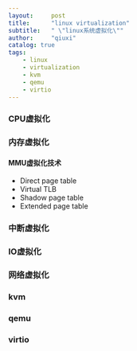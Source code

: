 ```yaml
---
layout:     post
title:      "linux virtualization"
subtitle:   " \"linux系统虚拟化\""
author:     "qiuxi"
catalog: true
tags:
    - linux
    - virtualization
    - kvm
    - qemu
    - virtio
---
```


### CPU虚拟化


### 内存虚拟化
#### MMU虚拟化技术
* Direct page table
* Virtual TLB
* Shadow page table
* Extended page table

### 中断虚拟化

### IO虚拟化

### 网络虚拟化

### kvm

### qemu

### virtio